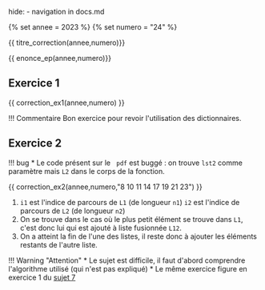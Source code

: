 hide: - navigation  in docs.md

{% set annee = 2023 %}
{% set numero = "24" %}


{{ titre_correction(annee,numero)}}

{{ enonce_ep(annee,numero)}}
 

## Exercice 1

{{ correction_ex1(annee,numero) }}

!!! Commentaire
    Bon exercice pour revoir l'utilisation des dictionnaires.

## Exercice 2 

!!! bug
    * Le code présent sur le   `pdf` est buggé : on trouve `lst2` comme paramètre mais `L2` dans le corps de la fonction.

{{ correction_ex2(annee,numero,"8 10 11 14 17 19 21 23") }}

1. `i1` est l'indice de parcours de `L1` (de longueur `n1`) `i2` est l'indice de parcours de `L2` (de longueur `n2`)
2. On se trouve dans le cas où le plus petit élément se trouve dans `L1`, c'est donc lui qui est ajouté à liste fusionnée `L12`.
3. On a atteint la fin de l'une des listes, il reste donc à ajouter les éléments restants de l'autre liste. 

!!! Warning "Attention"
    * Le sujet est difficile, il faut d'abord comprendre l'algorithme utilisé (qui n'est pas expliqué)
    * Le même exercice figure en exercice 1 du [sujet 7](2023-S07.md)
   


